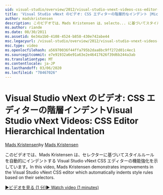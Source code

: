 ```yaml
---
uid: visual-studio/overview/2012/visual-studio-vnext-videos-css-editor-hierarchical-indentation
title: 'Visual Studio vNext のビデオ: CSS エディターの階層的なインデント |Microsoft Docs'
author: madskristensen
description: このビデオでは、Mads Kristensen は、selecto... に基づいてスタイルルールを自動的にインデントする Visual Studio vNext CSS エディターの機能強化を示しています。
ms.author: riande
ms.date: 08/30/2011
ms.assetid: 6e34a1b0-4108-4524-b858-430e742abe44
msc.legacyurl: /visual-studio/overview/2012/visual-studio-vnext-videos-css-editor-hierarchical-indentation
msc.type: video
ms.openlocfilehash: a56970036f44ffa795b2daa8bc9ff272d01c4ec1
ms.sourcegitcommit: e7e91932a6e91a63e2e46417626f39d6b244a3ab
ms.translationtype: MT
ms.contentlocale: ja-JP
ms.lasthandoff: 03/06/2020
ms.locfileid: "78467026"
---
```

# <a name="visual-studio-vnext-videos-css-editor-hierarchical-indentation"></a><span data-ttu-id="5861a-103">Visual Studio vNext のビデオ: CSS エディターの階層インデント</span><span class="sxs-lookup"><span data-stu-id="5861a-103">Visual Studio vNext Videos: CSS Editor Hierarchical Indentation</span></span>

<span data-ttu-id="5861a-104">[Mads Kristensen](https://github.com/madskristensen)</span><span class="sxs-lookup"><span data-stu-id="5861a-104">by [Mads Kristensen](https://github.com/madskristensen)</span></span>

<span data-ttu-id="5861a-105">このビデオでは、Mads Kristensen は、セレクターに基づいてスタイルルールを自動的にインデントする Visual Studio vNext CSS エディターの機能強化を示しています。</span><span class="sxs-lookup"><span data-stu-id="5861a-105">In this video, Mads Kristensen demonstrates improvements in the Visual Studio vNext CSS editor which automatically indents style rules based on their selectors.</span></span>

[<span data-ttu-id="5861a-106">&#9654;ビデオを見る (1 分)</span><span class="sxs-lookup"><span data-stu-id="5861a-106">&#9654; Watch video (1 minutes)</span></span>](https://channel9.msdn.com/Blogs/ASP-NET-Site-Videos/visual-studio-vnext-videos-css-editor-hierarchical-indentation)
